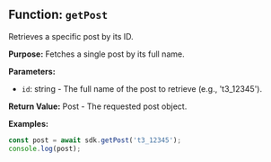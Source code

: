 ## Function: `getPost`

Retrieves a specific post by its ID.

**Purpose:**
Fetches a single post by its full name.

**Parameters:**
- `id`: string - The full name of the post to retrieve (e.g., 't3_12345').

**Return Value:**
Post - The requested post object.

**Examples:**
```typescript
const post = await sdk.getPost('t3_12345');
console.log(post);
```